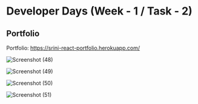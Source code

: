 # Developer Days (Week - 1 / Task - 2)

## Portfolio

Portfolio: https://srini-react-portfolio.herokuapp.com/

![Screenshot (48)](https://user-images.githubusercontent.com/81156510/132095266-d3e4a454-0b56-40df-9e91-790dd3cb49b1.png)

![Screenshot (49)](https://user-images.githubusercontent.com/81156510/132095267-b8b3905a-2497-4abc-9d6c-40ce55048e44.png)

![Screenshot (50)](https://user-images.githubusercontent.com/81156510/132095269-7d0ee16c-600e-4990-b2ec-3c4b74041a5a.png)

![Screenshot (51)](https://user-images.githubusercontent.com/81156510/132095263-09f1d5ae-8491-4e7d-a2b9-964b091fa1f5.png)
